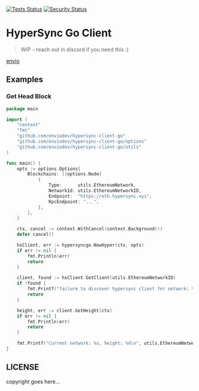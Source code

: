 [![Tests Status](https://github.com/enviodev/hypersync-client-go/actions/workflows/test.yml/badge.svg)](https://github.com/enviodev/hypersync-client-go/actions/workflows/test.yml)
[![Security Status](https://github.com/enviodev/hypersync-client-go/actions/workflows/gosec.yml/badge.svg)](https://github.com/enviodev/hypersync-client-go/actions/workflows/gosec.yml)

# HyperSync Go Client

> WIP - reach out in discord if you need this :)

[envio](https://envio.dev)


## Examples

### Get Head Block

```go
package main

import (
	"context"
	"fmt"
	"github.com/enviodev/hypersync-client-go"
	"github.com/enviodev/hypersync-client-go/options"
	"github.com/enviodev/hypersync-client-go/utils"
)

func main() {
	opts := options.Options{
		Blockchains: []options.Node{
			{
				Type:      utils.EthereumNetwork,
				NetworkId: utils.EthereumNetworkID,
				Endpoint:  "https://eth.hypersync.xyz",
				RpcEndpoint: "...",
			},
		},
	}

	ctx, cancel := context.WithCancel(context.Background())
	defer cancel()

	hsClient, err := hypersyncgo.NewHyper(ctx, opts)
	if err != nil {
		fmt.Println(err)
		return
	}

	client, found := hsClient.GetClient(utils.EthereumNetworkID)
	if !found {
		fmt.Printf("failure to discover hypersync client for network: %d \n", utils.EthereumNetworkID)
		return
	}

	height, err := client.GetHeight(ctx)
	if err != nil {
		fmt.Println(err)
		return
	}

	fmt.Printf("Current network: %s, height: %d\n", utils.EthereumNetworkID, height)
}
```


## LICENSE

copyright goes here...